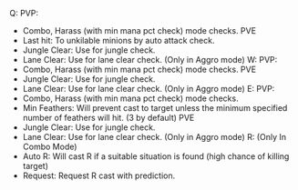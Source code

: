 
Q:
PVP:
- Combo, Harass (with min mana pct check) mode checks. 
PVE
- Last hit: To unkilable minions by auto attack check.
- Jungle Clear: Use for jungle check. 
- Lane Clear: Use for lane clear check. (Only in Aggro mode)
W:
PVP:
- Combo, Harass (with min mana pct check) mode checks. 
PVE
- Jungle Clear: Use for jungle check. 
- Lane Clear: Use for lane clear check. (Only in Aggro mode)
E:
PVP:
- Combo, Harass (with min mana pct check) mode checks. 
- Min Feathers: Will prevent cast to target unless the minimum specified number of feathers will hit. (3 by default)
PVE
- Jungle Clear: Use for jungle check. 
- Lane Clear: Use for lane clear check. (Only in Aggro mode)
R:
(Only In Combo Mode)
- Auto R: Will cast R if a suitable situation is found (high chance of killing target)
- Request: Request R cast with prediction.
